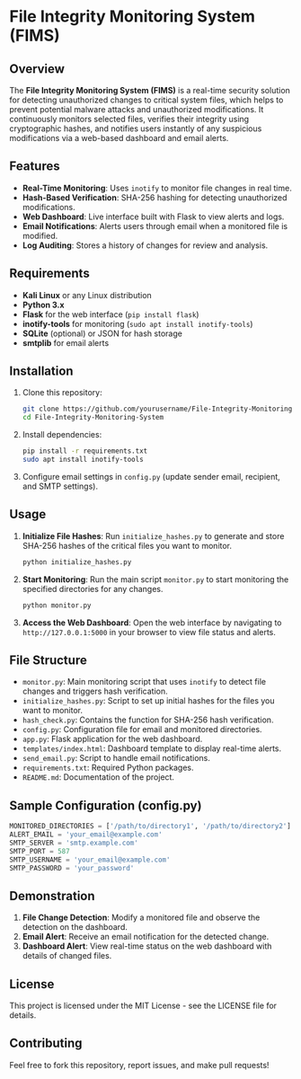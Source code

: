 # File Integrity Monitoring System (FIMS)

## Overview
The **File Integrity Monitoring System (FIMS)** is a real-time security solution for detecting unauthorized changes to critical system files, which helps to prevent potential malware attacks and unauthorized modifications. It continuously monitors selected files, verifies their integrity using cryptographic hashes, and notifies users instantly of any suspicious modifications via a web-based dashboard and email alerts.

## Features
- **Real-Time Monitoring**: Uses `inotify` to monitor file changes in real time.
- **Hash-Based Verification**: SHA-256 hashing for detecting unauthorized modifications.
- **Web Dashboard**: Live interface built with Flask to view alerts and logs.
- **Email Notifications**: Alerts users through email when a monitored file is modified.
- **Log Auditing**: Stores a history of changes for review and analysis.

## Requirements
- **Kali Linux** or any Linux distribution
- **Python 3.x**
- **Flask** for the web interface (`pip install flask`)
- **inotify-tools** for monitoring (`sudo apt install inotify-tools`)
- **SQLite** (optional) or JSON for hash storage
- **smtplib** for email alerts

## Installation

1. Clone this repository:
   ```bash
   git clone https://github.com/yourusername/File-Integrity-Monitoring-System.git
   cd File-Integrity-Monitoring-System
   ```

2. Install dependencies:
   ```bash
   pip install -r requirements.txt
   sudo apt install inotify-tools
   ```

3. Configure email settings in `config.py` (update sender email, recipient, and SMTP settings).

## Usage

1. **Initialize File Hashes**:
   Run `initialize_hashes.py` to generate and store SHA-256 hashes of the critical files you want to monitor.

   ```bash
   python initialize_hashes.py
   ```

2. **Start Monitoring**:
   Run the main script `monitor.py` to start monitoring the specified directories for any changes.

   ```bash
   python monitor.py
   ```

3. **Access the Web Dashboard**:
   Open the web interface by navigating to `http://127.0.0.1:5000` in your browser to view file status and alerts.

## File Structure
- `monitor.py`: Main monitoring script that uses `inotify` to detect file changes and triggers hash verification.
- `initialize_hashes.py`: Script to set up initial hashes for the files you want to monitor.
- `hash_check.py`: Contains the function for SHA-256 hash verification.
- `config.py`: Configuration file for email and monitored directories.
- `app.py`: Flask application for the web dashboard.
- `templates/index.html`: Dashboard template to display real-time alerts.
- `send_email.py`: Script to handle email notifications.
- `requirements.txt`: Required Python packages.
- `README.md`: Documentation of the project.

## Sample Configuration (config.py)

```python
MONITORED_DIRECTORIES = ['/path/to/directory1', '/path/to/directory2']
ALERT_EMAIL = 'your_email@example.com'
SMTP_SERVER = 'smtp.example.com'
SMTP_PORT = 587
SMTP_USERNAME = 'your_email@example.com'
SMTP_PASSWORD = 'your_password'
```

## Demonstration
1. **File Change Detection**: Modify a monitored file and observe the detection on the dashboard.
2. **Email Alert**: Receive an email notification for the detected change.
3. **Dashboard Alert**: View real-time status on the web dashboard with details of changed files.

## License
This project is licensed under the MIT License - see the LICENSE file for details.

## Contributing
Feel free to fork this repository, report issues, and make pull requests!
